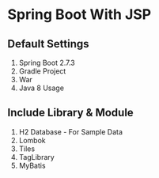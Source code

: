 # Spring Boot With JSP

## Default Settings

1. Spring Boot 2.7.3
2. Gradle Project
3. War 
4. Java 8 Usage

## Include Library & Module

1. H2 Database - For Sample Data
2. Lombok
3. Tiles
4. TagLibrary
5. MyBatis

